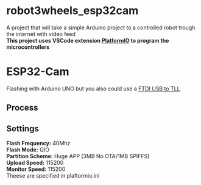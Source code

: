 # robot3wheels_esp32cam  
A project that will take a simple Arduino project to a controlled robot trough the internet with video feed  
**This project uses VSCode extension [PlatformIO](https://platformio.org/) to program the microcontrollers**

# ESP32-Cam
Flashing with Arduino UNO but you also could use a [FTDI USB to TLL](http://lechacalshop.com/162-large_default/ftdi-usb-to-ttl-serial-converter-adapter-ft232rl.jpg)

## Process

## Settings
__Flash Frequency:__ 40Mhz  
__Flash Mode:__ QIO  
__Partition Scheme:__ Huge APP (3MB No OTA/1MB SPIFFS)  
__Upload Speed:__ 115200  
__Monitor Speed:__ 115200  
Theese are specified in plaftormio.ini
